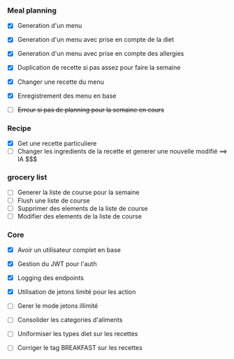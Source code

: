 ### Meal planning
- [X] Generation d'un menu
- [X] Generation d'un menu avec prise en compte de la diet
- [X] Generation d'un menu avec prise en compte des allergies
- [X] Duplication de recette si pas assez pour faire la semaine
- [X] Changer une recette du menu 
- [X] Enregistrement des menu en base
- [ ] ~~Erreur si pas de planning pour la semaine en cours~~ 


### Recipe
- [X] Get une recette particuliere
- [ ] Changer les ingredients de la recette et generer une nouvelle modifié ==> IA $$$

### grocery list
- [ ] Generer la liste de course pour la semaine
- [ ] Flush une liste de course
- [ ] Supprimer des elements de la liste de course
- [ ] Modifier des elements de la liste de course

### Core
- [X] Avoir un utilisateur complet en base
- [X] Gestion du JWT pour l'auth
- [X] Logging des endpoints
- [X] Utilisation de jetons limité pour les action
- [ ] Gerer le mode jetons illimité
- [ ] Consolider les categories d'aliments
- [ ] Uniformiser les types diet sur les recettes
- [ ] Corriger le tag BREAKFAST sur les recettes


